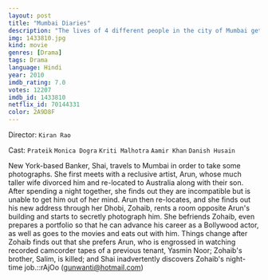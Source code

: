 ```yaml
---
layout: post
title: "Mumbai Diaries"
description: "The lives of 4 different people in the city of Mumbai get entwined by fate and luck; Shai - an investment banker with a penchant for photography, Arun - a lonely painter, Munna - the dhobi who aspires to become an actor and Yasmin - making a video in her camcorder for her brother, who hasn't been to Mumbai before. The film follows how their lives are changed by the presence of one another. Will it be for better or for worse?.."
img: 1433810.jpg
kind: movie
genres: [Drama]
tags: Drama 
language: Hindi
year: 2010
imdb_rating: 7.0
votes: 12207
imdb_id: 1433810
netflix_id: 70144331
color: 2A9D8F
---
```

Director: `Kiran Rao`  

Cast: `Prateik` `Monica Dogra` `Kriti Malhotra` `Aamir Khan` `Danish Husain` 

New York-based Banker, Shai, travels to Mumbai in order to take some photographs. She first meets with a reclusive artist, Arun, whose much taller wife divorced him and re-located to Australia along with their son. After spending a night together, she finds out they are incompatible but is unable to get him out of her mind. Arun then re-locates, and she finds out his new address through her Dhobi, Zohaib, rents a room opposite Arun's building and starts to secretly photograph him. She befriends Zohaib, even prepares a portfolio so that he can advance his career as a Bollywood actor, as well as goes to the movies and eats out with him. Things change after Zohaib finds out that she prefers Arun, who is engrossed in watching recorded camcorder tapes of a previous tenant, Yasmin Noor; Zohaib's brother, Salim, is killed; and Shai inadvertently discovers Zohaib's night-time job.::rAjOo (gunwanti@hotmail.com)